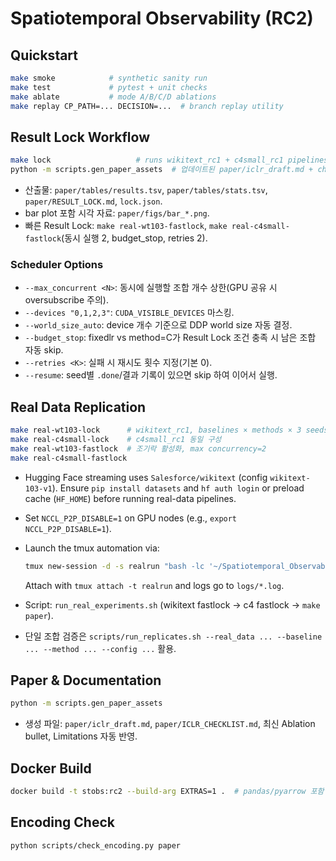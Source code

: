 # Spatiotemporal Observability (RC2)

## Quickstart

```bash
make smoke            # synthetic sanity run
make test             # pytest + unit checks
make ablate           # mode A/B/C/D ablations
make replay CP_PATH=... DECISION=...  # branch replay utility
```

## Result Lock Workflow

```bash
make lock                   # runs wikitext_rc1 + c4small_rc1 pipelines
python -m scripts.gen_paper_assets  # 업데이트된 paper/iclr_draft.md + checklist
```

- 산출물: `paper/tables/results.tsv`, `paper/tables/stats.tsv`, `paper/RESULT_LOCK.md`, `lock.json`.
- bar plot 포함 시각 자료: `paper/figs/bar_*.png`.
- 빠른 Result Lock: `make real-wt103-fastlock`, `make real-c4small-fastlock`(동시 실행 2, budget_stop, retries 2).

### Scheduler Options

- `--max_concurrent <N>`: 동시에 실행할 조합 개수 상한(GPU 공유 시 oversubscribe 주의).
- `--devices "0,1,2,3"`: `CUDA_VISIBLE_DEVICES` 마스킹.
- `--world_size_auto`: device 개수 기준으로 DDP world size 자동 결정.
- `--budget_stop`: fixedlr vs method=C가 Result Lock 조건 충족 시 남은 조합 자동 skip.
- `--retries <K>`: 실패 시 재시도 횟수 지정(기본 0).
- `--resume`: seed별 `.done`/결과 기록이 있으면 skip 하여 이어서 실행.

## Real Data Replication

```bash
make real-wt103-lock      # wikitext_rc1, baselines × methods × 3 seeds
make real-c4small-lock    # c4small_rc1 동일 구성
make real-wt103-fastlock  # 조기락 활성화, max concurrency=2
make real-c4small-fastlock
```

- Hugging Face streaming uses `Salesforce/wikitext` (config `wikitext-103-v1`). Ensure `pip install datasets` and `hf auth login` or preload cache (`HF_HOME`) before running real-data pipelines.

- Set `NCCL_P2P_DISABLE=1` on GPU nodes (e.g., `export NCCL_P2P_DISABLE=1`).

- Launch the tmux automation via:
  ```bash
  tmux new-session -d -s realrun "bash -lc '~/Spatiotemporal_Observability_and_Alternate_Future_Simulation_for_Predictive_Training_of_Large_Langua/run_real_experiments.sh'"
  ```
  Attach with `tmux attach -t realrun` and logs go to `logs/*.log`.

- Script: `run_real_experiments.sh` (wikitext fastlock → c4 fastlock → `make paper`).

- 단일 조합 검증은 `scripts/run_replicates.sh --real_data ... --baseline ... --method ... --config ...` 활용.

## Paper & Documentation

```bash
python -m scripts.gen_paper_assets
```

- 생성 파일: `paper/iclr_draft.md`, `paper/ICLR_CHECKLIST.md`, 최신 Ablation bullet, Limitations 자동 반영.

## Docker Build

```bash
docker build -t stobs:rc2 --build-arg EXTRAS=1 .  # pandas/pyarrow 포함
```

## Encoding Check

```bash
python scripts/check_encoding.py paper
```
